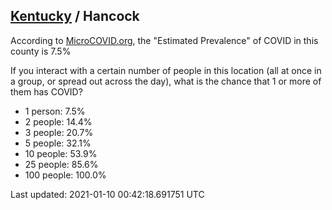 
## [Kentucky](/united-states/kentucky) / Hancock

According to [MicroCOVID.org](http://microcovid.org),
the "Estimated Prevalence" of COVID in this county is 7.5%

If you interact with a certain number of people in this location
(all at once in a group, or spread out across the day), what is the chance that
1 or more of them has COVID?

- 1 person: 7.5%
- 2 people: 14.4%
- 3 people: 20.7%
- 5 people: 32.1%
- 10 people: 53.9%
- 25 people: 85.6%
- 100 people: 100.0%

Last updated: 2021-01-10 00:42:18.691751 UTC

